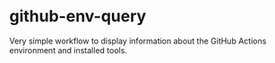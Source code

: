 # github-env-query
Very simple workflow to display information about the GitHub Actions environment and installed tools.
